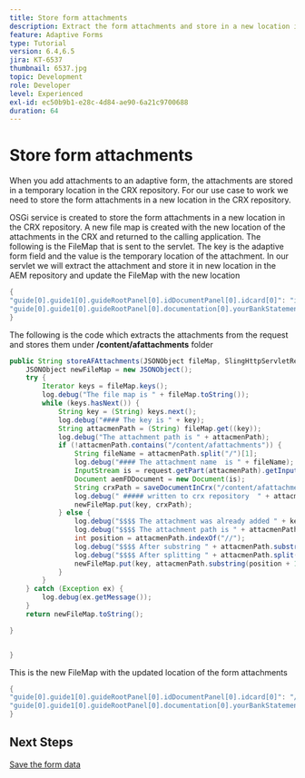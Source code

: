 ```yaml
---
title: Store form attachments
description: Extract the form attachments and store in a new location in the CRX repository.
feature: Adaptive Forms
type: Tutorial
version: 6.4,6.5
jira: KT-6537
thumbnail: 6537.jpg
topic: Development
role: Developer
level: Experienced
exl-id: ec50b9b1-e28c-4d84-ae90-6a21c9700688
duration: 64
---
```

# Store form attachments

When you add attachments to an adaptive form, the attachments are stored in a temporary location in the CRX repository. For our use case to work we need to store the form attachments in a new location in the CRX repository.

OSGi service is created to store the form attachments in a new location in the CRX repository. A new file map is created with the new location of the attachments in the CRX and returned to the calling application.
The following is the FileMap that is sent to the servlet. The key is the adaptive form field and the value is the temporary location of the attachment. In our servlet we will extract the attachment and store it in new location in the AEM repository and update the FileMap with the new location

```java
{
"guide[0].guide1[0].guideRootPanel[0].idDocumentPanel[0].idcard[0]": "idcard/CA-DriversLicense.pdf",
"guide[0].guide1[0].guideRootPanel[0].documentation[0].yourBankStatements[0].table1603552612235[0].Row1[0].tableItem11[0]": "tableItem11/BankStatement-Sept-2020.pdf"
}
```

The following is the code which extracts the attachments from the request and stores them under **/content/afattachments** folder

```java
public String storeAFAttachments(JSONObject fileMap, SlingHttpServletRequest request) {
    JSONObject newFileMap = new JSONObject();
    try {
        Iterator keys = fileMap.keys();
        log.debug("The file map is " + fileMap.toString());
        while (keys.hasNext()) {
            String key = (String) keys.next();
            log.debug("#### The key is " + key);
            String attacmenPath = (String) fileMap.get((key));
            log.debug("The attachment path is " + attacmenPath);
            if (!attacmenPath.contains("/content/afattachments")) {
                String fileName = attacmenPath.split("/")[1];
                log.debug("#### The attachment name  is " + fileName);
                InputStream is = request.getPart(attacmenPath).getInputStream();
                Document aemFDDocument = new Document(is);
                String crxPath = saveDocumentInCrx("/content/afattachments", fileName, aemFDDocument);
                log.debug(" ##### written to crx repository  " + attacmenPath.split("/")[1]);
                newFileMap.put(key, crxPath);
            } else {
                log.debug("$$$$ The attachment was already added " + key);
                log.debug("$$$$ The attachment path is " + attacmenPath);
                int position = attacmenPath.indexOf("//");
                log.debug("$$$$ After substring " + attacmenPath.substring(position + 1));
                log.debug("$$$$ After splitting " + attacmenPath.split("/")[1]);
                newFileMap.put(key, attacmenPath.substring(position + 1));
            }
        }
    } catch (Exception ex) {
        log.debug(ex.getMessage());
    }
    return newFileMap.toString();

}


}
```

This is the new FileMap with the updated location of the form attachments

```java
{
"guide[0].guide1[0].guideRootPanel[0].idDocumentPanel[0].idcard[0]": "/content/afattachments/7dc0cbde-404d-49a9-9f7b-9ab5ee7482be/CA-DriversLicense.pdf",
"guide[0].guide1[0].guideRootPanel[0].documentation[0].yourBankStatements[0].table1603552612235[0].Row1[0].tableItem11[0]": "/content/afattachments/81653de9-4967-4736-9ca3-807a11542243/BankStatement-Sept-2020.pdf"
}
```

## Next Steps

[Save the form data](./store-form-data.md)